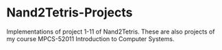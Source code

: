 # Nand2Tetris-Projects
Implementations of project 1-11 of Nand2Tetris. These are also projects of my course MPCS-52011 Introduction to Computer Systems. 
